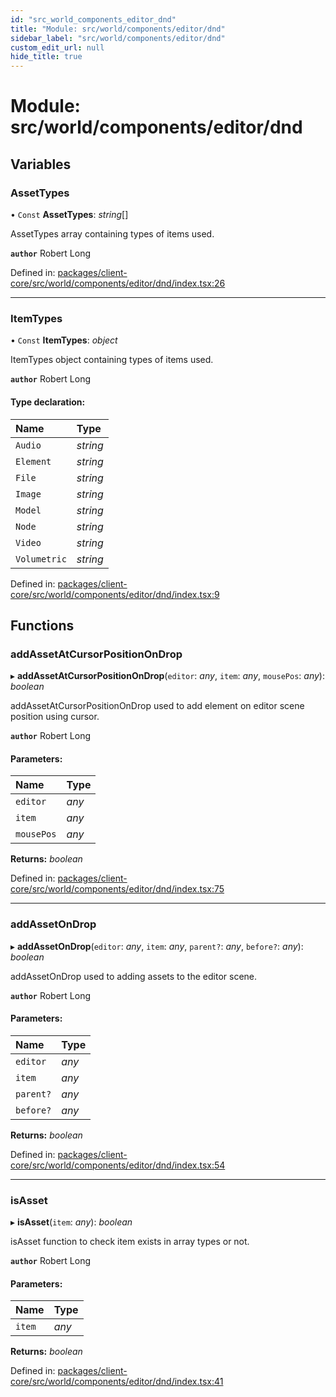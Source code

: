 ```yaml
---
id: "src_world_components_editor_dnd"
title: "Module: src/world/components/editor/dnd"
sidebar_label: "src/world/components/editor/dnd"
custom_edit_url: null
hide_title: true
---
```


# Module: src/world/components/editor/dnd

## Variables

### AssetTypes

• `Const` **AssetTypes**: *string*[]

AssetTypes array containing types of items used.

**`author`** Robert Long

Defined in: [packages/client-core/src/world/components/editor/dnd/index.tsx:26](https://github.com/xr3ngine/xr3ngine/blob/77d12cea0/packages/client-core/src/world/components/editor/dnd/index.tsx#L26)

___

### ItemTypes

• `Const` **ItemTypes**: *object*

ItemTypes object containing types of items used.

**`author`** Robert Long

#### Type declaration:

Name | Type |
:------ | :------ |
`Audio` | *string* |
`Element` | *string* |
`File` | *string* |
`Image` | *string* |
`Model` | *string* |
`Node` | *string* |
`Video` | *string* |
`Volumetric` | *string* |

Defined in: [packages/client-core/src/world/components/editor/dnd/index.tsx:9](https://github.com/xr3ngine/xr3ngine/blob/77d12cea0/packages/client-core/src/world/components/editor/dnd/index.tsx#L9)

## Functions

### addAssetAtCursorPositionOnDrop

▸ **addAssetAtCursorPositionOnDrop**(`editor`: *any*, `item`: *any*, `mousePos`: *any*): *boolean*

addAssetAtCursorPositionOnDrop used to add element on editor scene position using cursor.

**`author`** Robert Long

#### Parameters:

Name | Type |
:------ | :------ |
`editor` | *any* |
`item` | *any* |
`mousePos` | *any* |

**Returns:** *boolean*

Defined in: [packages/client-core/src/world/components/editor/dnd/index.tsx:75](https://github.com/xr3ngine/xr3ngine/blob/77d12cea0/packages/client-core/src/world/components/editor/dnd/index.tsx#L75)

___

### addAssetOnDrop

▸ **addAssetOnDrop**(`editor`: *any*, `item`: *any*, `parent?`: *any*, `before?`: *any*): *boolean*

addAssetOnDrop used to adding assets to the editor scene.

**`author`** Robert Long

#### Parameters:

Name | Type |
:------ | :------ |
`editor` | *any* |
`item` | *any* |
`parent?` | *any* |
`before?` | *any* |

**Returns:** *boolean*

Defined in: [packages/client-core/src/world/components/editor/dnd/index.tsx:54](https://github.com/xr3ngine/xr3ngine/blob/77d12cea0/packages/client-core/src/world/components/editor/dnd/index.tsx#L54)

___

### isAsset

▸ **isAsset**(`item`: *any*): *boolean*

isAsset function to check item exists in array types or not.

**`author`** Robert Long

#### Parameters:

Name | Type |
:------ | :------ |
`item` | *any* |

**Returns:** *boolean*

Defined in: [packages/client-core/src/world/components/editor/dnd/index.tsx:41](https://github.com/xr3ngine/xr3ngine/blob/77d12cea0/packages/client-core/src/world/components/editor/dnd/index.tsx#L41)
